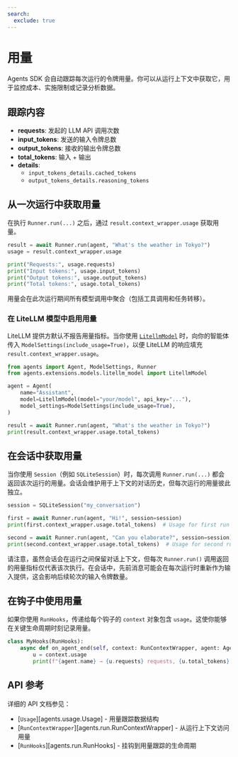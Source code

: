 ```yaml
---
search:
  exclude: true
---
```

# 用量

Agents SDK 会自动跟踪每次运行的令牌用量。你可以从运行上下文中获取它，用于监控成本、实施限制或记录分析数据。

## 跟踪内容

- **requests**: 发起的 LLM API 调用次数
- **input_tokens**: 发送的输入令牌总数
- **output_tokens**: 接收的输出令牌总数
- **total_tokens**: 输入 + 输出
- **details**:
  - `input_tokens_details.cached_tokens`
  - `output_tokens_details.reasoning_tokens`

## 从一次运行中获取用量

在执行 `Runner.run(...)` 之后，通过 `result.context_wrapper.usage` 获取用量。

```python
result = await Runner.run(agent, "What's the weather in Tokyo?")
usage = result.context_wrapper.usage

print("Requests:", usage.requests)
print("Input tokens:", usage.input_tokens)
print("Output tokens:", usage.output_tokens)
print("Total tokens:", usage.total_tokens)
```

用量会在此次运行期间所有模型调用中聚合（包括工具调用和任务转移）。

### 在 LiteLLM 模型中启用用量

LiteLLM 提供方默认不报告用量指标。当你使用 [`LitellmModel`](models/litellm.md) 时，向你的智能体传入 `ModelSettings(include_usage=True)`，以便 LiteLLM 的响应填充 `result.context_wrapper.usage`。

```python
from agents import Agent, ModelSettings, Runner
from agents.extensions.models.litellm_model import LitellmModel

agent = Agent(
    name="Assistant",
    model=LitellmModel(model="your/model", api_key="..."),
    model_settings=ModelSettings(include_usage=True),
)

result = await Runner.run(agent, "What's the weather in Tokyo?")
print(result.context_wrapper.usage.total_tokens)
```

## 在会话中获取用量

当你使用 `Session`（例如 `SQLiteSession`）时，每次调用 `Runner.run(...)` 都会返回该次运行的用量。会话会维护用于上下文的对话历史，但每次运行的用量彼此独立。

```python
session = SQLiteSession("my_conversation")

first = await Runner.run(agent, "Hi!", session=session)
print(first.context_wrapper.usage.total_tokens)  # Usage for first run

second = await Runner.run(agent, "Can you elaborate?", session=session)
print(second.context_wrapper.usage.total_tokens)  # Usage for second run
```

请注意，虽然会话会在运行之间保留对话上下文，但每次 `Runner.run()` 调用返回的用量指标仅代表该次执行。在会话中，先前消息可能会在每次运行时重新作为输入提供，这会影响后续轮次的输入令牌数量。

## 在钩子中使用用量

如果你使用 `RunHooks`，传递给每个钩子的 `context` 对象包含 `usage`。这使你能够在关键生命周期时刻记录用量。

```python
class MyHooks(RunHooks):
    async def on_agent_end(self, context: RunContextWrapper, agent: Agent, output: Any) -> None:
        u = context.usage
        print(f"{agent.name} → {u.requests} requests, {u.total_tokens} total tokens")
```

## API 参考

详细的 API 文档参见：

- [`Usage`][agents.usage.Usage] - 用量跟踪数据结构
- [`RunContextWrapper`][agents.run.RunContextWrapper] - 从运行上下文访问用量
- [`RunHooks`][agents.run.RunHooks] - 挂钩到用量跟踪的生命周期